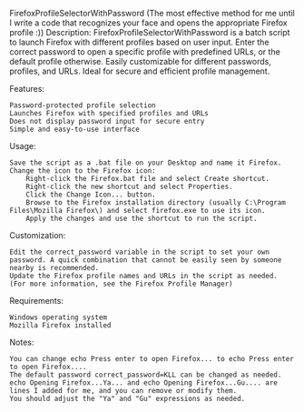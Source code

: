 FirefoxProfileSelectorWithPassword
(The most effective method for me until I write a code that recognizes your face and opens the appropriate Firefox profile :))
Description:
FirefoxProfileSelectorWithPassword is a batch script to launch Firefox with different profiles based on user input. Enter the correct password to open a specific profile with predefined URLs, or the default profile otherwise. Easily customizable for different passwords, profiles, and URLs. Ideal for secure and efficient profile management.

Features:

    Password-protected profile selection
    Launches Firefox with specified profiles and URLs
    Does not display password input for secure entry
    Simple and easy-to-use interface

Usage:

    Save the script as a .bat file on your Desktop and name it Firefox.
    Change the icon to the Firefox icon:
        Right-click the Firefox.bat file and select Create shortcut.
        Right-click the new shortcut and select Properties.
        Click the Change Icon... button.
        Browse to the Firefox installation directory (usually C:\Program Files\Mozilla Firefox\) and select firefox.exe to use its icon.
        Apply the changes and use the shortcut to run the script.

Customization:

    Edit the correct_password variable in the script to set your own password. A quick combination that cannot be easily seen by someone nearby is recommended.
    Update the Firefox profile names and URLs in the script as needed. (For more information, see the Firefox Profile Manager)

Requirements:

    Windows operating system
    Mozilla Firefox installed

Notes:

    You can change echo Press enter to open Firefox... to echo Press enter to open Firefox....
    The default password correct_password=KLL can be changed as needed.
    echo Opening Firefox...Ya... and echo Opening Firefox...Gu.... are lines I added for me, and you can remove or modify them.
    You should adjust the "Ya" and "Gu" expressions as needed. 
